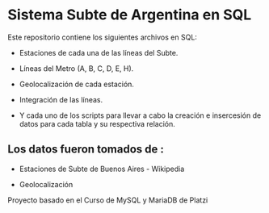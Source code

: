 # Sistema Subte de Argentina en SQL
Este repositorio contiene los siguientes archivos en SQL:

* Estaciones de cada una de las líneas del Subte.

* Líneas del Metro (A, B, C, D, E, H).

* Geolocalización de cada estación.

* Integración de las líneas.

* Y cada uno de los scripts para llevar a cabo la creación e insercesión de datos para cada tabla y su respectiva relación.


## Los datos fueron tomados de :

* Estaciones de Subte de Buenos Aires - Wikipedia

* Geolocalización


Proyecto basado en el  Curso de MySQL y MariaDB de Platzi
